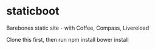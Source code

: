 staticboot
==========

Barebones static site - with Coffee, Compass, Livereload

Clone this first, then run
    npm install
    bower install
